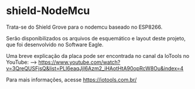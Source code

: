 # shield-NodeMcu
Trata-se do Shield Grove para o nodemcu baseado no ESP8266.

Serão disponibilizados os arquivos de esquemático e layout deste projeto, que foi desenvolvido no Software Eagle.

Uma breve explicação da placa pode ser encontrada no canal da IoTools no YouTube: 
--> https://www.youtube.com/watch?v=3QreQUSFjsQ&list=PLl6eaqJjI6Azm2_iHAotHtA90opRcW8Ou&index=4

Para mais informações, acesse https://iotools.com.br/

